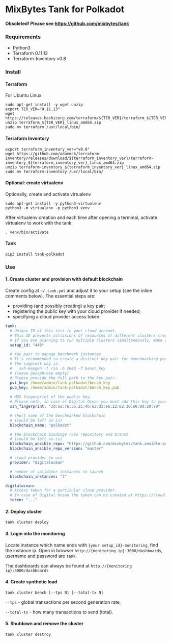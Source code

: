 # MixBytes Tank for Polkadot

**Obsoleted! Please see https://github.com/mixbytes/tank**

### Requirements

- Python3
- Terraform 0.11.13
- Terraform-Inventory v0.8

### Install

#### Terraform

For Ubuntu Linux
```shell
sudo apt-get install -y wget unzip
export TER_VER="0.11.13"
wget https://releases.hashicorp.com/terraform/${TER_VER}/terraform_${TER_VER}_linux_amd64.zip
unzip terraform_${TER_VER}_linux_amd64.zip
sudo mv terraform /usr/local/bin/
```
#### Terraform Inventory
```shell
export terraform_inventory_ver="v0.8"
wget https://github.com/adammck/terraform-inventory/releases/download/${terraform_inventory_ver}/terraform-inventory_${terraform_inventory_ver}_linux_amd64.zip
unzip terraform-inventory_${terraform_inventory_ver}_linux_amd64.zip
sudo mv terraform-inventory /usr/local/bin/
```

#### Optional: create virtualenv

Optionally, create and activate virtualenv

```shell
sudo apt-get install -y python3-virtualenv
python3 -m virtualenv -p python3 venv
```

After virtualenv creation and each time after opening a terminal, activate virtualenv to work with the tank:

```shell
. venv/bin/activate
```

#### Tank
```shell
pip3 install tank-polkadot
```

### Use

#### 1. Create cluster and provision with default blockchain

Create config at `~/.tank.yml` and adjust it to your setup (see the inline comments below).
The essential steps are:
* providing (and possibly creating) a key pair;
* registering the public key with your cloud provider if needed;
* specifying a cloud provider access token.

```yaml
tank:
  # Unique ID of this test in your cloud account.
  # This ID prevents collisions of resources of different clusters created by Tank.
  # If you are planning to run multiple clusters simultaneously, make sure they have different setup_id.
  setup_id: "440"

  # Key pair to manage benchmark instances.
  # It's recommended to create a distinct key pair for benchmarking purposes.
  # The simplest way is:
  #   ssh-keygen -t rsa -b 2048 -f bench_key
  # (leave passphrase empty)
  # Please provide the full path to the key pair.
  pvt_key: /home/admin/tank-polkadot/bench_key
  pub_key: /home/admin/tank-polkadot/bench_key.pub
  
  # MD5 fingerprint of the public key.
  # Please note, in case of Digital Ocean you must add this key to your account at https://cloud.digitalocean.com/account/security (you can also get the fingerprint there).
  ssh_fingerprint: "3d:aa:76:55:25:4b:63:d3:e6:22:62:30:e0:9d:29:79"

  # short name of the benchmarked blockchain
  # (could be left as-is)
  blockchain_name: "polkadot"

  # the blockchain bindings role repository and branch
  # (could be left as-is)
  blockchain_ansible_repo: "https://github.com/mixbytes/tank.ansible-polkadot"
  blockchain_ansible_repo_version: "master"

  # cloud provider to use
  provider: "digitalocean"

  # number of validator instances to launch
  blockchain_instances: "2"

digitalocean:
  # Access token for a particular cloud provider.
  # In case of Digital Ocean the token can be created at https://cloud.digitalocean.com/account/api/tokens.
  token: "..."
```

#### 2. Deploy cluster

```shell
tank cluster deploy
```

#### 3. Login into the monitoring

Locate instance which name ends with `{your setup_id}-monitoring`, find the instance ip.
Open in browser `http://{monitoring ip}:3000/dashboards`, username and password are `tank`.

The dashboards can always be found at `http://{monitoring ip}:3000/dashboards`

#### 4. Create synthetic load

```shell
tank cluster bench [--tps N] [--total-tx N]
```

`--tps` - global transactions per second generation rate,

`--total-tx` - how many transactions to send (total).

#### 5. Shutdown and remove the cluster

```shell
tank cluster destroy
```
